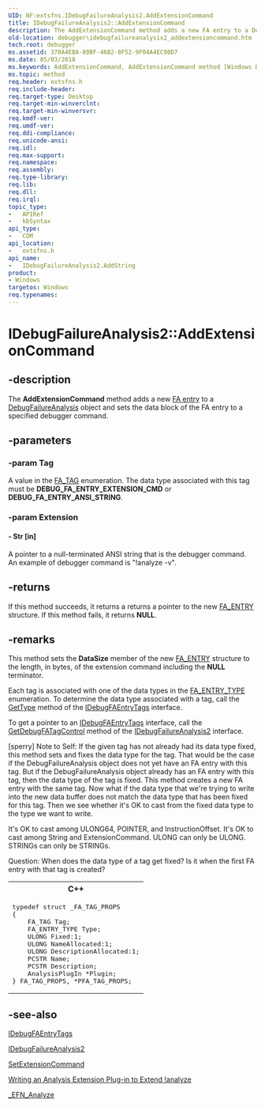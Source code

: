 ```yaml
---
UID: NF:extsfns.IDebugFailureAnalysis2.AddExtensionCommand
title: IDebugFailureAnalysis2::AddExtensionCommand
description: The AddExtensionCommand method adds a new FA entry to a DebugFailureAnalysis object and sets the data block of the FA entry to a specified debugger command.
old-location: debugger\idebugfailureanalysis2_addextensioncommand.htm
tech.root: debugger
ms.assetid: 370A4EBA-80BF-46B2-8F52-9F04A4EC98D7
ms.date: 05/03/2018
ms.keywords: AddExtensionCommand, AddExtensionCommand method [Windows Debugging], AddExtensionCommand method [Windows Debugging],IDebugFailureAnalysis2 interface, IDebugFailureAnalysis2 interface [Windows Debugging],AddExtensionCommand method, IDebugFailureAnalysis2.AddExtensionCommand, IDebugFailureAnalysis2::AddExtensionCommand, debugger.idebugfailureanalysis2_addextensioncommand, extsfns/IDebugFailureAnalysis2::AddExtensionCommand
ms.topic: method
req.header: extsfns.h
req.include-header: 
req.target-type: Desktop
req.target-min-winverclnt: 
req.target-min-winversvr: 
req.kmdf-ver: 
req.umdf-ver: 
req.ddi-compliance: 
req.unicode-ansi: 
req.idl: 
req.max-support: 
req.namespace: 
req.assembly: 
req.type-library: 
req.lib: 
req.dll: 
req.irql: 
topic_type:
-	APIRef
-	kbSyntax
api_type:
-	COM
api_location:
-	extsfns.h
api_name:
-	IDebugFailureAnalysis2.AddString
product:
- Windows
targetos: Windows
req.typenames: 
---
```


# IDebugFailureAnalysis2::AddExtensionCommand


## -description


The <b>AddExtensionCommand</b> method adds a new <a href="https://msdn.microsoft.com/759DE159-F2A8-4BB1-AAF5-B2B91C4F91B0">FA entry</a> to a <a href="https://msdn.microsoft.com/0B44FCB9-D23F-4630-9F9A-FBAD46712B14">DebugFailureAnalysis</a> object and sets the data block of the FA entry to a specified debugger command.


## -parameters




### -param Tag

A value in the <a href="https://docs.microsoft.com/windows-hardware/drivers/debugger/writing-an-analysis-extension-to-extend--analyze">FA_TAG</a> enumeration. The data type associated with this tag must be <b>DEBUG_FA_ENTRY_EXTENSION_CMD</b> or <b>DEBUG_FA_ENTRY_ANSI_STRING</b>.


### -param Extension






#### - Str [in]

A pointer to a null-terminated ANSI string that is the debugger command. An example of debugger command is "!analyze -v".


## -returns



If this method succeeds, it returns a returns a pointer to the new <a href="https://msdn.microsoft.com/library/windows/hardware/jj991808">FA_ENTRY</a> structure. If this method fails, it returns <b>NULL</b>.





## -remarks



This method sets the <b>DataSize</b> member of the new <a href="https://msdn.microsoft.com/library/windows/hardware/jj991808">FA_ENTRY</a> structure to the length, in bytes, of the extension command including the <b>NULL</b> terminator.

Each tag is associated with one of the data types in the <a href="https://msdn.microsoft.com/library/windows/hardware/jj991809">FA_ENTRY_TYPE</a> enumeration. To determine the data type associated with a tag, call the <a href="https://msdn.microsoft.com/library/windows/hardware/jj991813">GetType</a> method of the <a href="https://msdn.microsoft.com/library/windows/hardware/jj983404">IDebugFAEntryTags</a> interface.

To get a pointer to an <a href="https://msdn.microsoft.com/library/windows/hardware/jj983404">IDebugFAEntryTags</a> interface, call the <a href="https://msdn.microsoft.com/library/windows/hardware/jj983414">GetDebugFATagControl</a> method of the <a href="https://msdn.microsoft.com/library/windows/hardware/jj983405">IDebugFailureAnalysis2</a> interface.

[sperry] Note to Self: If the given tag has not already had its data type fixed, this method sets and fixes the data type for the tag. That would be the case if the DebugFailureAnalysis object does not yet have an FA entry with this tag. But if the DebugFailureAnalysis object already has an FA entry with this tag, then the data type of the tag is fixed. This method creates a new FA entry with the same tag. Now what if the data type that we're trying to write into the new data buffer does not match the data type that has been fixed for this tag. Then we see whether it's OK to cast from the fixed data type to the type we want to write.

It's OK to cast among ULONG64, POINTER, and InstructionOffset. It's OK to cast among String and ExtensionCommand. ULONG can only be ULONG. STRINGs can only be STRINGs.

Question: When does the data type of a tag get fixed? Is it when the first FA entry with that tag is created?

<div class="code"><span codelanguage="ManagedCPlusPlus"><table>
<tr>
<th>C++</th>
</tr>
<tr>
<td>
<pre>typedef struct _FA_TAG_PROPS
{
    FA_TAG Tag;
    FA_ENTRY_TYPE Type;
    ULONG Fixed:1;
    ULONG NameAllocated:1;
    ULONG DescriptionAllocated:1;
    PCSTR Name;
    PCSTR Description;
    AnalysisPlugIn *Plugin;
} FA_TAG_PROPS, *PFA_TAG_PROPS;</pre>
</td>
</tr>
</table></span></div>



## -see-also




<a href="https://msdn.microsoft.com/library/windows/hardware/jj983404">IDebugFAEntryTags</a>



<a href="https://msdn.microsoft.com/library/windows/hardware/jj983405">IDebugFailureAnalysis2</a>



<a href="https://msdn.microsoft.com/library/windows/hardware/jj983424">SetExtensionCommand</a>



<a href="https://msdn.microsoft.com/7648F789-85D5-4247-90DD-2EAA43543483">Writing an Analysis Extension Plug-in to Extend !analyze</a>



<a href="https://msdn.microsoft.com/library/windows/hardware/jj983432">_EFN_Analyze</a>
 

 

